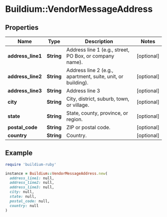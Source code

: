 # Buildium::VendorMessageAddress

## Properties

| Name | Type | Description | Notes |
| ---- | ---- | ----------- | ----- |
| **address_line1** | **String** | Address line 1 (e.g., street, PO Box, or company name). | [optional] |
| **address_line2** | **String** | Address line 2 (e.g., apartment, suite, unit, or building). | [optional] |
| **address_line3** | **String** | Address line 3 | [optional] |
| **city** | **String** | City, district, suburb, town, or village. | [optional] |
| **state** | **String** | State, county, province, or region. | [optional] |
| **postal_code** | **String** | ZIP or postal code. | [optional] |
| **country** | **String** | Country. | [optional] |

## Example

```ruby
require 'buildium-ruby'

instance = Buildium::VendorMessageAddress.new(
  address_line1: null,
  address_line2: null,
  address_line3: null,
  city: null,
  state: null,
  postal_code: null,
  country: null
)
```

